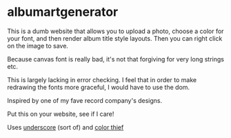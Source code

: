 # albumartgenerator

This is a dumb website that allows you to upload a photo, choose a color for your font,
and then render album title style layouts. Then you can right click on the image to save.  

Because canvas font is really bad, it's not that forgiving for very long strings etc.  

This is largely lacking in error checking.  I feel that in order to make redrawing the fonts more graceful, I would have to use the dom.  

Inspired by one of my fave record company's designs.  

Put this on your website, see if I care! 

Uses [underscore](http://underscorejs.org/) (sort of) and [color thief](https://github.com/lokesh/color-thief)